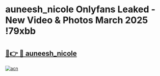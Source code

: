 # auneesh_nicole Onlyfans Leaked - New Video & Photos March 2025 !79xbb

# <h2><a href="https://5hzcel.iuczelnia.edu.pl?title=auneesh_nicole&ref=79xbb">🔗👉 🔴 auneesh_nicole</a></h2>

[![acn](https://github.com/user-attachments/assets/0f9c940e-d8b0-45ae-aac7-cd30a18b3e1c)](https://5hzcel.iuczelnia.edu.pl?title=auneesh_nicole&ref=79xbb)


